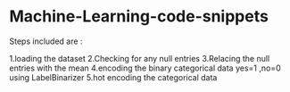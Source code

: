 # Machine-Learning-code-snippets

Steps included are :

1.loading the dataset
2.Checking for any null entries
3.Relacing the null entries with the mean
4.encoding the binary categorical data yes=1 ,no=0 using LabelBinarizer
5.hot encoding the categorical data
